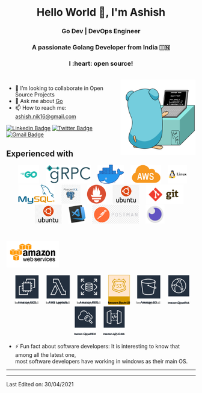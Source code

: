 <h1 align="center">Hello World 👋, I'm Ashish</h1>
<h3 align="center">    Go Dev | DevOps Engineer </h3>


<h3 align="center">A passionate Golang Developer from India 🇮🇳 </h3>
<h3 align="center">I :heart: open source!</h3>

<br>
<img align="right" src="https://github.com/gopher-ashish/gopher-ashish/blob/master/assets/gif/go.gif" width="200px" />

- 👯 I’m looking to collaborate in Open Source Projects
- 💬 Ask me about [Go](https://golang.org/)
- 📫 How to reach me: [ashish.nik16@gmail.com]()


[![Linkedin Badge](https://img.shields.io/badge/-ashish-blue?style=flat&logo=Linkedin&logoColor=white&link=https://www.linkedin.com/in/ashish-nikalje-815858122/)](https://www.linkedin.com/in/ashish-nikalje-815858122/)
[![Twitter Badge](https://img.shields.io/badge/-@ashish_a16-1ca0f1?style=flat&labelColor=1ca0f1&logo=twitter&logoColor=white&link=https://twitter.com/ashish_a16)](https://twitter.com/ashish_a16)
[![Gmail Badge](https://img.shields.io/badge/-gmail-white?style=flat&logo=gmail&link=mailto:ashish.nik16@gmail.com)](mailto:ashish.nik16@gmail.com)

## Experienced with 
<p align="center" >
<code> <img height="50" src="https://github.com/gopher-ashish/gopher-ashish/blob/master/assets/technologies/go.png"> </code>
<code> <img height="50" src="https://github.com/gopher-ashish/gopher-ashish/blob/master/assets/technologies/grpc.png"> </code>
<code> <img height="50" src="https://github.com/gopher-ashish/gopher-ashish/blob/master/assets/technologies/docker.png"> </code>
<code> <img height="50" src="https://github.com/gopher-ashish/gopher-ashish/blob/master/assets/technologies/aws.png"> </code>
<code> <img height="50" src="https://github.com/gopher-ashish/gopher-ashish/blob/master/assets/technologies/linux.png"> </code>
<code> <img height="50" src="https://github.com/gopher-ashish/gopher-ashish/blob/master/assets/technologies/mysql.png"> </code>
<code> <img height="50" src="https://github.com/gopher-ashish/gopher-ashish/blob/master/assets/technologies/postgres.png"> </code>
<code> <img height="50" src="https://github.com/gopher-ashish/gopher-ashish/blob/master/assets/technologies/prometheous.png"> </code>
<code> <img height="50" src="https://github.com/gopher-ashish/gopher-ashish/blob/master/assets/technologies/ubuntu.png"> </code>
<code> <img height="50" src="https://github.com/gopher-ashish/gopher-ashish/blob/master/assets/technologies/git.svg"> </code>
<code> <img height="50" src="https://github.com/gopher-ashish/gopher-ashish/blob/master/assets/technologies/ubuntu.png"> </code>
<code> <img height="50" src="https://github.com/gopher-ashish/gopher-ashish/blob/master/assets/technologies/vscode.png"> </code>
<code> <img height="50" src="https://github.com/gopher-ashish/gopher-ashish/blob/master/assets/tools/postman.png"> </code>
<code> <img height="50" src="https://github.com/gopher-ashish/gopher-ashish/blob/master/assets/tools/isomnia.png"> </code>
</p>


### <code> <img height="70" src="https://github.com/gopher-ashish/gopher-ashish/blob/master/assets/amazon/amazon_aws-ar21.svg"> </code>

<p align="center">
<code> <img height="80" src="https://github.com/gopher-ashish/gopher-ashish/blob/master/assets/amazon/ec2.svg"> </code>
<code> <img height="80" src="https://github.com/gopher-ashish/gopher-ashish/blob/master/assets/amazon/lambda.svg"> </code>
<code> <img height="80" src="https://github.com/gopher-ashish/gopher-ashish/blob/master/assets/amazon/rds.svg"> </code>
<code> <img height="80" src="https://github.com/gopher-ashish/gopher-ashish/blob/master/assets/amazon/route53.svg"> </code>
<code> <img height="80" src="https://github.com/gopher-ashish/gopher-ashish/blob/master/assets/amazon/s3.svg"> </code>
<code> <img height="80" src="https://github.com/gopher-ashish/gopher-ashish/blob/master/assets/amazon/cloudfront.svg"> </code>
<code> <img height="80" src="https://github.com/gopher-ashish/gopher-ashish/blob/master/assets/amazon/cw.svg"> </code>
<code> <img height="80" src="https://github.com/gopher-ashish/gopher-ashish/blob/master/assets/amazon/apigateway.svg"> </code>

</p>


- ⚡ Fun fact about software developers: It is interesting to know that among all the latest one,  
    most software developers have working in windows as their main OS.
<hr>

-----

Last Edited on: 30/04/2021
